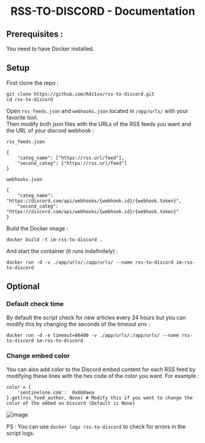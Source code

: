 # <p align="center">RSS-TO-DISCORD - Documentation</p>

## Prerequisites :
You need to have Docker installed.

## Setup
First clone the repo :
```
git clone https://github.com/R4z1xx/rss-to-discord.git
cd rss-to-discord
```
Open ```rss_feeds.json``` and ```webhooks.json``` located in ```/app/urls/``` with your favorite tool. <br>
Then modify both json files with the URLs of the RSS feeds you want and the URL of your discord webhook :  
```
rss_feeds.json

{
    "categ_name": ["https://rss.url/feed"],
    "second_categ": ["https://rss.url/feed"]
}
```
```
webhooks.json

{
    "categ_name": "https://discord.com/api/webhooks/{webhook.id}/{webhook.token}",
    "second_categ": "https://discord.com/api/webhooks/{webhook.id}/{webhook.token}"
}
```

Build the Docker image :
```
docker build -t im-rss-to-discord .
```
And start the container (it runs indefinitely) : 
```
docker run -d -v ./app/urls/:/app/urls/ --name rss-to-discord im-rss-to-discord
```

## Optional
### Default check time
By default the script check for new articles every 24 hours but you can modify this by changing the seconds of the timeout env : 
```
docker run -d -e timeout=86400 -v ./app/urls/:/app/urls/ --name rss-to-discord im-rss-to-discord
```

### Change embed color
You can also add color to the Discord embed content for each RSS feed by modifying these lines with the hex code of the color you want. For example : 
```
color = {
    'sentinelone.com':  0x6b0aea
}.get(rss_feed_author, None) # Modify this if you want to change the color of the embed on Discord (Default is None)
```
![image](https://github.com/R4z1xx/rss-to-discord/assets/118757955/bf6cf8ae-f6a4-4daf-b104-bcbc8cb52f4d)

PS : You can use ```docker logs rss-to-discord``` to check for errors in the script logs.